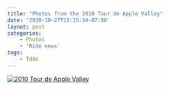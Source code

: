 ```yaml
---
title: "Photos from the 2010 Tour de Apple Valley"
date: '2010-10-27T12:15:34-07:00'
layout: post
categories:
    - Photos
    - 'Ride news'
tags:
    - TdAV
---
```


[![2010 Tour de Apple Valley](https://farm8.staticflickr.com/7380/8929676388_61be2ff2af_z.jpg)](https://www.flickr.com/photos/15848140@N02/albums/72157633888422038 "2010 Tour de Apple Valley")<script async="" charset="utf-8" src="//embedr.flickr.com/assets/client-code.js"></script>